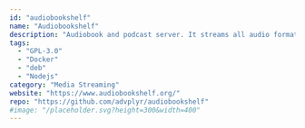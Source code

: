 ```yaml
---
id: "audiobookshelf"
name: "Audiobookshelf"
description: "Audiobook and podcast server. It streams all audio formats, keeps and syncs progress across devices. Comes with open-source apps for Android and iOS."
tags:
  - "GPL-3.0"
  - "Docker"
  - "deb"
  - "Nodejs"
category: "Media Streaming"
website: "https://www.audiobookshelf.org/"
repo: "https://github.com/advplyr/audiobookshelf"
#image: "/placeholder.svg?height=300&width=400"
---
```


